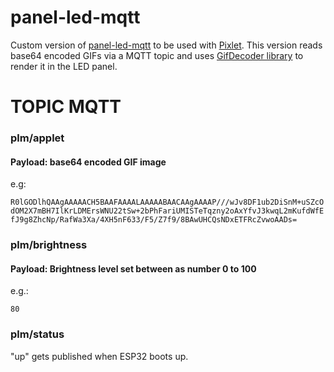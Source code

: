 # panel-led-mqtt

Custom version of [panel-led-mqtt](https://github.com/domoticafacilconjota/panel-led-mqtt/tree/v0.100-RC) to be used with [Pixlet](https://github.com/cghdev/pixlet). This version reads base64 encoded GIFs via a MQTT topic and uses [GifDecoder library](https://github.com/pixelmatix/GifDecoder/) to render it in the LED panel.

# TOPIC MQTT

### plm/applet
#### Payload: base64 encoded GIF image
e.g:

`R0lGODlhQAAgAAAAACH5BAAFAAAALAAAAABAACAAgAAAAP///wJv8DF1ub2DiSnM+uSZcOdOM2X7mBH7IlKrLDMErsWNU22tSw+2bPhFariUMISTeTqzny2oAxYfvJ3kwqL2mKufdWfEfJ9g8ZhcNp/RafWa3Xa/4XH5nF633/F5/Z7f9/8BAwUHCQsNDxETFRcZvwoAADs=`


### plm/brightness
#### Payload: Brightness level set between as number 0 to 100
e.g.:

`80`

### plm/status
"up" gets published when ESP32 boots up.